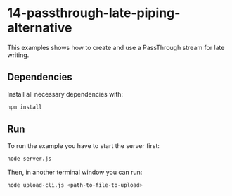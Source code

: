 # 14-passthrough-late-piping-alternative

This examples shows how to create and use a PassThrough stream for late writing.

## Dependencies

Install all necessary dependencies with:

```bash
npm install
```


## Run

To run the example you have to start the server first:

```bash
node server.js
```

Then, in another terminal window you can run:

```bash
node upload-cli.js <path-to-file-to-upload>
```
